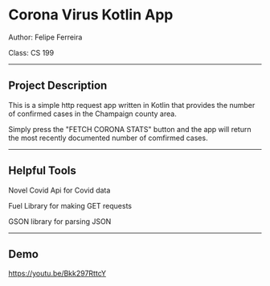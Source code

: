 # Corona Virus Kotlin App

Author: Felipe Ferreira

Class: CS 199

---

## Project Description

This is a simple http request app written in Kotlin that provides the number of confirmed cases in the Champaign county area.

Simply press the "FETCH CORONA STATS" button and the app will return the most recently documented number of comfirmed cases. 

---

## Helpful Tools

Novel Covid Api for Covid data

Fuel Library for making GET requests

GSON library for parsing JSON 

---

## Demo

https://youtu.be/Bkk297RttcY
